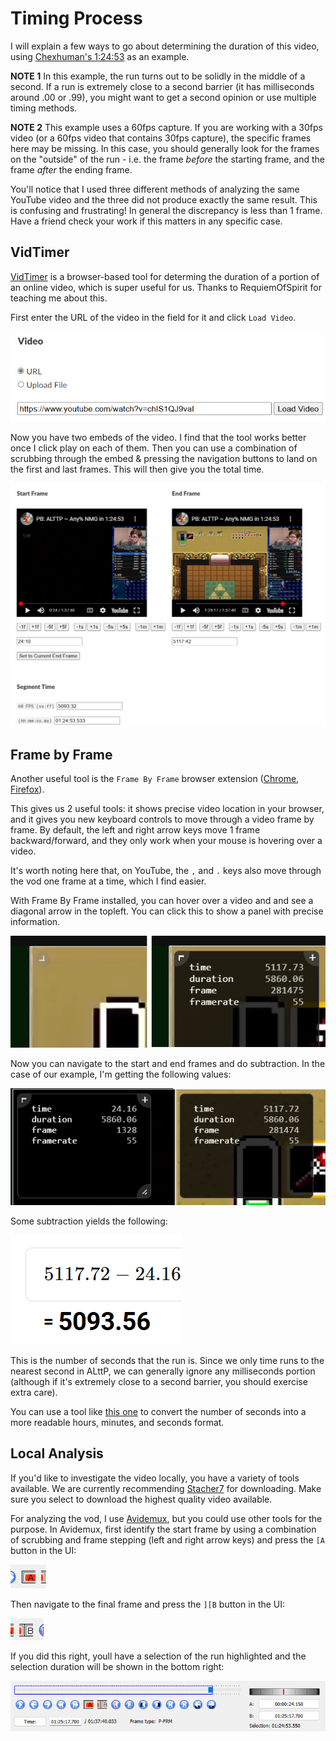 # Timing Process

I will explain a few ways to go about determining the duration of this video, using [Chexhuman's 1:24:53](https://www.youtube.com/watch?v=chIS1QJ9vaI) as an example.

**NOTE 1** In this example, the run turns out to be solidly in the middle of a second. If a run is extremely close to a second barrier (it has milliseconds around .00 or .99), you might want to get a second opinion or use multiple timing methods.

**NOTE 2** This example uses a 60fps capture. If you are working with a 30fps video (or a 60fps video that contains 30fps capture), the specific frames here may be missing. In this case, you should generally look for the frames on the "outside" of the run - i.e. the frame *before* the starting frame, and the frame *after* the ending frame.

You'll notice that I used three different methods of analyzing the same YouTube video and the three did not produce exactly the same result. This is confusing and frustrating! In general the discrepancy is less than 1 frame. Have a friend check your work if this matters in any specific case.


## VidTimer

[VidTimer](https://vidtimer.com/) is a browser-based tool for determing the duration of a portion of an online video, which is super useful for us. Thanks to RequiemOfSpirit for teaching me about this.

First enter the URL of the video in the field for it and click `Load Video`.

![vidtimer_1](vidtimer_1.png)

Now you have two embeds of the video. I find that the tool works better once I click play on each of them. Then you can use a combination of scrubbing through the embed & pressing the navigation buttons to land on the first and last frames. This will then give you the total time.

![vidtimer_2](vidtimer_2.png)

## Frame by Frame

Another useful tool is the `Frame By Frame` browser extension ([Chrome](https://chromewebstore.google.com/detail/frame-by-frame/cclnaabdfgnehogonpeddbgejclcjneh), [Firefox](https://addons.mozilla.org/en-US/firefox/addon/frame-by-frame/)).

This gives us 2 useful tools: it shows precise video location in your browser, and it gives you new keyboard controls to move through a video frame by frame. By default, the left and right arrow keys move 1 frame backward/forward, and they only work when your mouse is hovering over a video.

It's worth noting here that, on YouTube, the `,` and `.` keys also move through the vod one frame at a time, which I find easier.

With Frame By Frame installed, you can hover over a video and and see a diagonal arrow in the topleft. You can click this to show a panel with precise information.

![frame_by_frame_1](frame_by_frame_1.png)

Now you can navigate to the start and end frames and do subtraction. In the case of our example, I'm getting the following values:

![frame_by_frame_2](frame_by_frame_2.png)

Some subtraction yields the following:

![frame_by_frame_3](frame_by_frame_3.png)

This is the number of seconds that the run is. Since we only time runs to the nearest second in ALttP, we can generally ignore any milliseconds portion (although if it's extremely close to a second barrier, you should exercise extra care).

You can use a tool like [this one](https://www.browserling.com/tools/seconds-to-hms) to convert the number of seconds into a more readable hours, minutes, and seconds format.

## Local Analysis

If you'd like to investigate the video locally, you have a variety of tools available. We are currently recommending [Stacher7](https://stacher.io/) for downloading. Make sure you select to download the highest quality video available.

For analyzing the vod, I use [Avidemux](https://avidemux.sourceforge.net/download.html), but you could use other tools for the purpose. In Avidemux, first identify the start frame by using a combination of scrubbing and frame stepping (left and right arrow keys) and press the `[A` button in the UI:

![avidemux_1](avidemux_1.png)

Then navigate to the final frame and press the `][B` button in the UI:

![avidemux_2](avidemux_2.png)

If you did this right, youll have a selection of the run highlighted and the selection duration will be shown in the bottom right:

![avidemux_3](avidemux_3.png)



